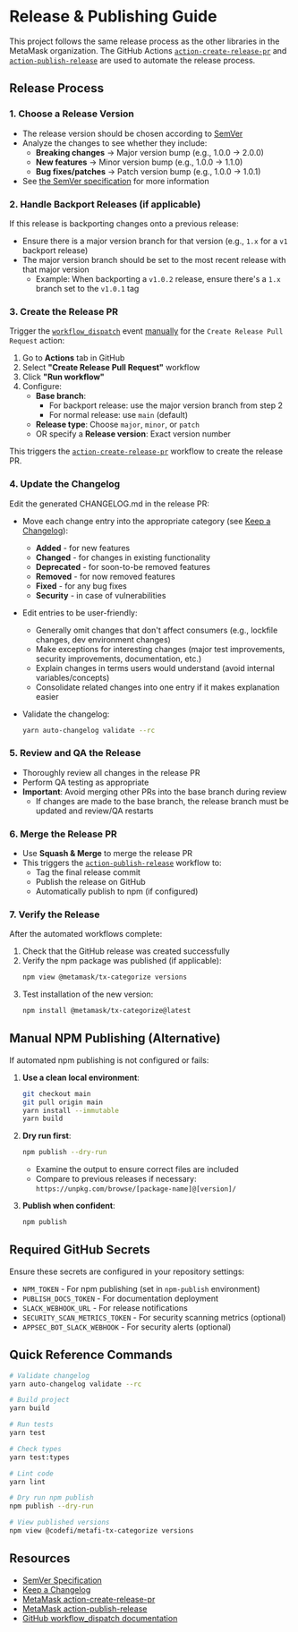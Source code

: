 # Release & Publishing Guide

This project follows the same release process as the other libraries in the MetaMask organization. The GitHub Actions [`action-create-release-pr`](https://github.com/MetaMask/action-create-release-pr) and [`action-publish-release`](https://github.com/MetaMask/action-publish-release) are used to automate the release process.

## Release Process

### 1. Choose a Release Version

- The release version should be chosen according to [SemVer](https://semver.org/)
- Analyze the changes to see whether they include:
  - **Breaking changes** → Major version bump (e.g., 1.0.0 → 2.0.0)
  - **New features** → Minor version bump (e.g., 1.0.0 → 1.1.0)
  - **Bug fixes/patches** → Patch version bump (e.g., 1.0.0 → 1.0.1)
- See [the SemVer specification](https://semver.org/) for more information

### 2. Handle Backport Releases (if applicable)

If this release is backporting changes onto a previous release:

- Ensure there is a major version branch for that version (e.g., `1.x` for a `v1` backport release)
- The major version branch should be set to the most recent release with that major version
  - Example: When backporting a `v1.0.2` release, ensure there's a `1.x` branch set to the `v1.0.1` tag

### 3. Create the Release PR

Trigger the [`workflow_dispatch`](https://docs.github.com/en/actions/reference/events-that-trigger-workflows#workflow_dispatch) event [manually](https://docs.github.com/en/actions/managing-workflow-runs/manually-running-a-workflow) for the `Create Release Pull Request` action:

1. Go to **Actions** tab in GitHub
2. Select **"Create Release Pull Request"** workflow
3. Click **"Run workflow"**
4. Configure:
   - **Base branch**: 
     - For backport release: use the major version branch from step 2
     - For normal release: use `main` (default)
   - **Release type**: Choose `major`, `minor`, or `patch`
   - OR specify a **Release version**: Exact version number

This triggers the [`action-create-release-pr`](https://github.com/MetaMask/action-create-release-pr) workflow to create the release PR.

### 4. Update the Changelog

Edit the generated CHANGELOG.md in the release PR:

- Move each change entry into the appropriate category (see [Keep a Changelog](https://keepachangelog.com/en/1.0.0/#types)):
  - **Added** - for new features
  - **Changed** - for changes in existing functionality
  - **Deprecated** - for soon-to-be removed features
  - **Removed** - for now removed features
  - **Fixed** - for any bug fixes
  - **Security** - in case of vulnerabilities

- Edit entries to be user-friendly:
  - Generally omit changes that don't affect consumers (e.g., lockfile changes, dev environment changes)
  - Make exceptions for interesting changes (major test improvements, security improvements, documentation, etc.)
  - Explain changes in terms users would understand (avoid internal variables/concepts)
  - Consolidate related changes into one entry if it makes explanation easier

- Validate the changelog:
  ```bash
  yarn auto-changelog validate --rc
  ```

### 5. Review and QA the Release

- Thoroughly review all changes in the release PR
- Perform QA testing as appropriate
- **Important**: Avoid merging other PRs into the base branch during review
  - If changes are made to the base branch, the release branch must be updated and review/QA restarts

### 6. Merge the Release PR

- Use **Squash & Merge** to merge the release PR
- This triggers the [`action-publish-release`](https://github.com/MetaMask/action-publish-release) workflow to:
  - Tag the final release commit
  - Publish the release on GitHub
  - Automatically publish to npm (if configured)

### 7. Verify the Release

After the automated workflows complete:

1. Check that the GitHub release was created successfully
2. Verify the npm package was published (if applicable):
   ```bash
   npm view @metamask/tx-categorize versions
   ```
3. Test installation of the new version:
   ```bash
   npm install @metamask/tx-categorize@latest
   ```

## Manual NPM Publishing (Alternative)

If automated npm publishing is not configured or fails:

1. **Use a clean local environment**:
   ```bash
   git checkout main
   git pull origin main
   yarn install --immutable
   yarn build
   ```

2. **Dry run first**:
   ```bash
   npm publish --dry-run
   ```
   - Examine the output to ensure correct files are included
   - Compare to previous releases if necessary: `https://unpkg.com/browse/[package-name]@[version]/`

3. **Publish when confident**:
   ```bash
   npm publish
   ```

## Required GitHub Secrets

Ensure these secrets are configured in your repository settings:

- `NPM_TOKEN` - For npm publishing (set in `npm-publish` environment)
- `PUBLISH_DOCS_TOKEN` - For documentation deployment
- `SLACK_WEBHOOK_URL` - For release notifications
- `SECURITY_SCAN_METRICS_TOKEN` - For security scanning metrics (optional)
- `APPSEC_BOT_SLACK_WEBHOOK` - For security alerts (optional)

## Quick Reference Commands

```bash
# Validate changelog
yarn auto-changelog validate --rc

# Build project
yarn build

# Run tests
yarn test

# Check types
yarn test:types

# Lint code
yarn lint

# Dry run npm publish
npm publish --dry-run

# View published versions
npm view @codefi/metafi-tx-categorize versions
```

## Resources

- [SemVer Specification](https://semver.org/)
- [Keep a Changelog](https://keepachangelog.com/)
- [MetaMask action-create-release-pr](https://github.com/MetaMask/action-create-release-pr)
- [MetaMask action-publish-release](https://github.com/MetaMask/action-publish-release)
- [GitHub workflow_dispatch documentation](https://docs.github.com/en/actions/reference/events-that-trigger-workflows#workflow_dispatch)


